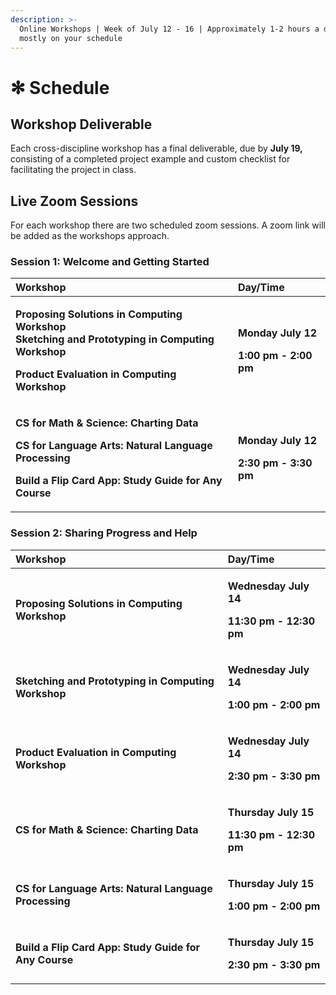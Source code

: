 ```yaml
---
description: >-
  Online Workshops | Week of July 12 - 16 | Approximately 1-2 hours a day,
  mostly on your schedule
---
```


# ✻ Schedule

## Workshop Deliverable

Each cross-discipline workshop has a final deliverable, due by **July 19,** consisting of a completed project example and custom checklist for facilitating the project in class. 

## Live Zoom Sessions

For each workshop there are two scheduled zoom sessions. A zoom link will be added as the workshops approach.

### Session 1: Welcome and Getting Started

<table>
  <thead>
    <tr>
      <th style="text-align:left">Workshop</th>
      <th style="text-align:left">Day/Time</th>
    </tr>
  </thead>
  <tbody>
    <tr>
      <td style="text-align:left">
        <p><b>Proposing Solutions in Computing Workshop<br />Sketching and Prototyping in Computing Workshop</b>
        </p>
        <p><b>Product Evaluation in Computing Workshop</b>
        </p>
      </td>
      <td style="text-align:left">
        <p><b>Monday July 12</b>
        </p>
        <p><b>1:00 pm - 2:00 pm</b>
        </p>
      </td>
    </tr>
    <tr>
      <td style="text-align:left">
        <p><b>CS for Math &amp; Science: Charting Data</b>
        </p>
        <p><b>CS for Language Arts: Natural Language Processing</b>
        </p>
        <p><b>Build a Flip Card App: Study Guide for Any Course</b>
        </p>
      </td>
      <td style="text-align:left">
        <p><b>Monday July 12</b>
        </p>
        <p><b>2:30 pm - 3:30 pm</b>
        </p>
      </td>
    </tr>
  </tbody>
</table>

### Session 2: Sharing Progress and Help

<table>
  <thead>
    <tr>
      <th style="text-align:left">Workshop</th>
      <th style="text-align:left">Day/Time</th>
    </tr>
  </thead>
  <tbody>
    <tr>
      <td style="text-align:left"><b>Proposing Solutions in Computing Workshop</b>
      </td>
      <td style="text-align:left">
        <p><b>Wednesday July 14</b>
        </p>
        <p><b>11:30 pm - 12:30 pm</b>
        </p>
      </td>
    </tr>
    <tr>
      <td style="text-align:left"><b>Sketching and Prototyping in Computing Workshop</b>
      </td>
      <td style="text-align:left">
        <p><b>Wednesday July 14</b>
        </p>
        <p><b>1:00 pm - 2:00 pm</b>
        </p>
      </td>
    </tr>
    <tr>
      <td style="text-align:left"><b>Product Evaluation in Computing Workshop</b>
      </td>
      <td style="text-align:left">
        <p><b>Wednesday July 14</b>
        </p>
        <p><b>2:30 pm - 3:30 pm</b>
        </p>
      </td>
    </tr>
    <tr>
      <td style="text-align:left"><b>CS for Math &amp; Science: Charting Data</b>
      </td>
      <td style="text-align:left">
        <p><b>Thursday July 15</b>
        </p>
        <p><b>11:30 pm - 12:30 pm</b>
        </p>
      </td>
    </tr>
    <tr>
      <td style="text-align:left"><b>CS for Language Arts: Natural Language Processing</b>
      </td>
      <td style="text-align:left">
        <p><b>Thursday July 15</b>
        </p>
        <p><b>1:00 pm - 2:00 pm</b>
        </p>
      </td>
    </tr>
    <tr>
      <td style="text-align:left"><b>Build a Flip Card App: Study Guide for Any Course</b>
      </td>
      <td style="text-align:left">
        <p><b>Thursday July 15</b>
        </p>
        <p><b>2:30 pm - 3:30 pm</b>
        </p>
      </td>
    </tr>
  </tbody>
</table>

